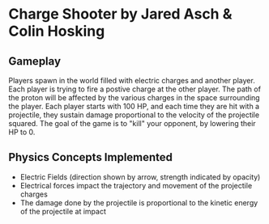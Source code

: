 # Charge Shooter by Jared Asch & Colin Hosking

## Gameplay
Players spawn in the world filled with electric charges and another player. Each player is trying to fire a postive charge at the other player. The path of the proton will be affected by the various charges in the space surrounding the player. Each player starts with 100 HP, and each time they are hit with a projectile, they sustain damage proportional to the velocity of the projectile squared. The goal of the game is to "kill" your opponent, by lowering their HP to 0.

## Physics Concepts Implemented
- Electric Fields (direction shown by arrow, strength indicated by opacity)
- Electrical forces impact the trajectory and movement of the projectile charges
- The damage done by the projectile is proportional to the kinetic energy of the projectile at impact
